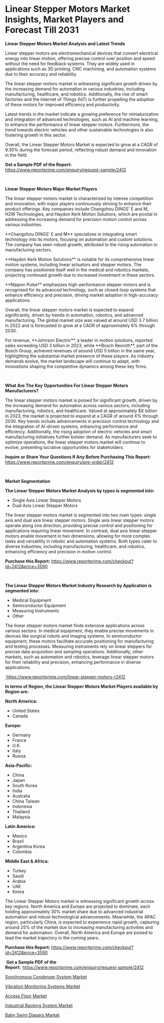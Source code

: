 <p><h1>Linear Stepper Motors Market Insights, Market Players and Forecast Till 2031</h1></p><p><strong>Linear Stepper Motors Market Analysis and Latest Trends</strong></p>
<p><p>Linear stepper motors are electromechanical devices that convert electrical energy into linear motion, offering precise control over position and speed without the need for feedback systems. They are widely used in applications such as 3D printing, CNC machining, and automation systems due to their accuracy and reliability. </p><p>The linear stepper motors market is witnessing significant growth driven by the increasing demand for automation in various industries, including manufacturing, healthcare, and robotics. Additionally, the rise of smart factories and the Internet of Things (IoT) is further propelling the adoption of these motors for improved efficiency and productivity. </p><p>Latest trends in the market indicate a growing preference for miniaturization and integration of advanced technologies, such as AI and machine learning, to enhance the performance of linear stepper motors. Furthermore, the trend towards electric vehicles and other sustainable technologies is also fostering growth in this sector. </p><p>Overall, the Linear Stepper Motors Market is expected to grow at a CAGR of 9.30% during the forecast period, reflecting robust demand and innovation in the field.</p></p>
<p><strong>Get a Sample PDF of the Report:&nbsp;</strong> <a href="https://www.reportprime.com/enquiry/request-sample/2412">https://www.reportprime.com/enquiry/request-sample/2412</a></p>
<p>&nbsp;</p>
<p><strong>Linear Stepper Motors Major Market Players</strong></p>
<p><p>The linear stepper motors market is characterized by intense competition and innovation, with major players continuously striving to enhance their product offerings. Key companies include Changzhou DINGS' E and M, H2W Technologies, and Haydon Kerk Motion Solutions, which are pivotal in addressing the increasing demand for precision motion control across various industries.</p><p>**Changzhou DINGS' E and M** specializes in integrating smart technology into its motors, focusing on automation and custom solutions. The company has seen robust growth, attributed to the rising automation in manufacturing sectors.</p><p>**Haydon Kerk Motion Solutions** is notable for its comprehensive linear motion systems, including linear actuators and stepper motors. The company has positioned itself well in the medical and robotics markets, projecting continued growth due to increased investment in these sectors. </p><p>**Nippon Pulse** emphasizes high-performance stepper motors and is recognized for its advanced technology, such as closed-loop systems that enhance efficiency and precision, driving market adoption in high-accuracy applications.</p><p>Overall, the linear stepper motors market is expected to expand significantly, driven by trends in automation, robotics, and advanced manufacturing. The global market size was valued at around USD 3.7 billion in 2022 and is forecasted to grow at a CAGR of approximately 6% through 2030.</p><p>For revenue, **Johnson Electric**, a leader in motion solutions, reported sales exceeding USD 3 billion in 2023, while **Bosch Rexroth**, part of the Bosch Group, achieved revenues of around USD 5 billion in the same year, highlighting the substantial market presence of these players. As industry demands evolve, the market landscape will continue to adapt, with innovations shaping the competitive dynamics among these key firms.</p></p>
<p>&nbsp;</p>
<p><strong>What Are The Key Opportunities For Linear Stepper Motors Manufacturers?</strong></p>
<p><p>The linear stepper motors market is poised for significant growth, driven by the increasing demand for automation across various sectors, including manufacturing, robotics, and healthcare. Valued at approximately $X billion in 2023, the market is projected to expand at a CAGR of around X% through 2030. Key trends include advancements in precision control technology and the integration of AI-driven systems, enhancing performance and efficiency. Additionally, the rising adoption of electric vehicles and smart manufacturing initiatives further bolster demand. As manufacturers seek to optimize operations, the linear stepper motors market will continue to evolve, presenting lucrative opportunities for stakeholders.</p></p>
<p><strong>Inquire or Share Your Questions If Any Before Purchasing This Report:</strong> <a href="https://www.reportprime.com/enquiry/pre-order/2412">https://www.reportprime.com/enquiry/pre-order/2412</a></p>
<p>&nbsp;</p>
<p><strong>Market Segmentation</strong></p>
<p><strong>The Linear Stepper Motors Market Analysis by types is segmented into:</strong></p>
<p><ul><li>Single Axis Linear Stepper Motors</li><li>Dual Axis Linear Stepper Motors</li></ul></p>
<p><p>The linear stepper motors market is segmented into two main types: single axis and dual axis linear stepper motors. Single axis linear stepper motors operate along one direction, providing precise control and positioning for applications requiring linear movement. In contrast, dual axis linear stepper motors enable movement in two dimensions, allowing for more complex tasks and versatility in robotic and automation systems. Both types cater to diverse industries, including manufacturing, healthcare, and robotics, enhancing efficiency and precision in motion control.</p></p>
<p><strong>Purchase this Report:&nbsp;</strong><a href="https://www.reportprime.com/checkout?id=2412&price=3590">https://www.reportprime.com/checkout?id=2412&price=3590</a></p>
<p>&nbsp;</p>
<p><strong>The Linear Stepper Motors Market Industry Research by Application is segmented into:</strong></p>
<p><ul><li>Medical Equipment</li><li>Semiconductor Equipment</li><li>Measuring Instruments</li><li>Other</li></ul></p>
<p><p>The linear stepper motors market finds extensive applications across various sectors. In medical equipment, they enable precise movements in devices like surgical robots and imaging systems. In semiconductor equipment, these motors facilitate accurate positioning for manufacturing and testing processes. Measuring instruments rely on linear steppers for precise data acquisition and sampling operations. Additionally, other markets, such as automation and robotics, leverage linear stepper motors for their reliability and precision, enhancing performance in diverse applications.</p></p>
<p><a href="https://www.reportprime.com/linear-stepper-motors-r2412">&nbsp;https://www.reportprime.com/linear-stepper-motors-r2412</a></p>
<p><strong>In terms of Region, the Linear Stepper Motors Market Players available by Region are:</strong></p>
<p>
    <p> <strong> North America: </strong>
        <ul>
            <li>United States</li>
            <li>Canada</li>
        </ul>
        </p> 
    <p> <strong> Europe: </strong>
        <ul>
            <li>Germany</li>
            <li>France</li>
            <li>U.K.</li>
            <li>Italy</li>
            <li>Russia</li>
        </ul>
        </p> 
    <p> <strong> Asia-Pacific: </strong>
        <ul>
            <li>China</li>
            <li>Japan</li>
            <li>South Korea</li>
            <li>India</li>
            <li>Australia</li>
            <li>China Taiwan</li>
            <li>Indonesia</li>
            <li>Thailand</li>
            <li>Malaysia</li>
        </ul>
        </p> 
    <p> <strong> Latin America: </strong>
        <ul>
            <li>Mexico</li>
            <li>Brazil</li>
            <li>Argentina Korea</li>
            <li>Colombia</li>
        </ul>
        </p> 
    <p> <strong> Middle East & Africa: </strong>
        <ul>
            <li>Turkey</li>
            <li>Saudi</li>
            <li>Arabia</li>
            <li>UAE</li>
            <li>Korea</li>
        </ul>
    </p>
    </p>
<p><p>The Linear Stepper Motors market is witnessing significant growth across key regions. North America and Europe are projected to dominate, each holding approximately 30% market share due to advanced industrial automation and robust technological advancements. Meanwhile, the APAC region, particularly China, is expected to experience rapid growth, capturing around 25% of the market due to increasing manufacturing activities and demand for automation. Overall, North America and Europe are poised to lead the market trajectory in the coming years.</p></p>
<p><strong>Purchase this Report: </strong><a href="https://www.reportprime.com/checkout?id=2412&price=3590">https://www.reportprime.com/checkout?id=2412&price=3590</a></p>
<p>&nbsp;<strong>Get a Sample PDF of the Report:&nbsp;&nbsp;</strong><a href="https://www.reportprime.com/enquiry/request-sample/2412">https://www.reportprime.com/enquiry/request-sample/2412</a></p>
<p><strong></strong></p>
<p><p><a href="https://issuu.com/reportprime-2/docs/synchronous-condenser-system-market_e484b12ca74c39">Synchronous Condenser System Market</a></p><p><a href="https://www.linkedin.com/pulse/booming-vibration-monitoring-systems-market-sector-analysis-myfzc?trackingId=sn2QNxm%2BQbOrY2dP2wJd1Q%3D%3D">Vibration Monitoring Systems Market</a></p><p><a href="https://www.linkedin.com/pulse/how-access-floor-market-evolve-growth-analysis-year-2024-2031-xig3f?trackingId=J5O6ecKQSkGYo9w3VtjB1g%3D%3D">Access Floor Market</a></p><p><a href="https://www.linkedin.com/pulse/insights-industrial-racking-system-market-players-size-geographical-bcrae?trackingId=OpxQ%2FVcmQlavygI%2B0ci5Ag%3D%3D">Industrial Racking System Market</a></p><p><a href="https://issuu.com/reportprime-2/docs/baby-swim-diapers-market-size-2030._a80f48f8395c69">Baby Swim Diapers Market</a></p></p>